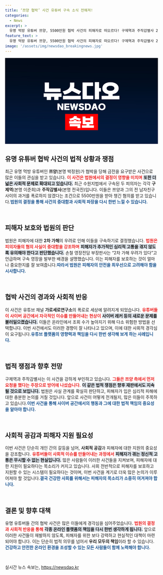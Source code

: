 ```yaml
---
title: ‘쯔양 협박’ 사건 유튜버 구속 소식 전해져!
categories:
  - News
excerpt: >
  유명 먹방 유튜버 쯔양, 5500만원 협박 사건의 피해자로 떠오르다! 구제역과 주작감별사 2차 가해 우려 속 구속. 사태의 전말과 논란의 진실은? 클릭해 확인하세요!
feature_text: >
  유명 먹방 유튜버 쯔양, 5500만원 협박 사건의 피해자로 떠오르다! 구제역과 주작감별사 2차 가해 우려 속 구속. 사태의 전말과 논란의 진실은? 클릭해 확인하세요!
image: '/assets/img/newsdao_breakingnews.jpg'
---
```


<p><img src="/assets/img/newsdao_breakingnews.jpg" alt="cryptoinkorea 속보" /></p>

<h2 data-ke-size="size26">유명 유튜버 협박 사건의 법적 상황과 쟁점</h2>

<p data-ke-size="size16">최근 유명 먹방 유튜버인 <b>쯔양</b>(본명 박정원)가 협박을 당해 금전을 요구받은 사건으로 많은 이들의 관심을 받고 있습니다. <b><span style="color: #ee2323;">이 사건은 법원에서의 결정이 영향을 미치며</span></b> <b><span style="background-color: #21538527;">또한 더 넓은 사회적 문제로 확대되고 있습니다.</span></b> 최근 수원지법에서 구속된 두 피의자는 각각 <b>구제역</b>(본명 이준희)과 <b>주작감별사</b>(본명 전국진)입니다. 이들은 쯔양과 그의 전 남자친구 사이의 과거를 폭로하지 않겠다는 조건으로 5500만원을 받아 챙긴 혐의를 받고 있습니다.<b><span style="color: #1a5490;">법원의 결정을 통해 사건의 중대함과 사회적 파장을 다시 한번 느낄 수 있습니다.</span></b></p>

<p data-ke-size="size16">&nbsp;</p>

<h2 data-ke-size="size26">피해자 보호와 법원의 판단</h2>

<p data-ke-size="size16">법원은 피해자에 대한 <b>2차 가해</b>의 우려로 인해 이들을 구속하기로 결정했습니다. <b><span style="color: #ee2323;">법원은 피의자들의 혐의 사실이 중대함을 강조하며</span></b> <b><span style="background-color: #21538527;">피해자가 추가적인 심리적 고통을 겪지 않도록 유의해야 한다고 판단했습니다.</span></b> 손철 영장전담 부장판사는 “2차 가해 우려가 있다”고 언급하며 구속 영장을 발부한 배경을 설명했습니다. 이는 피해자를 보호하는 것이 얼마나 중요한지를 잘 보여줍니다.<b><span style="color: #1a5490;">따라서 법원은 피해자의 안전을 최우선으로 고려해야 함을 시사합니다.</span></b></p>

<p data-ke-size="size16">&nbsp;</p>

<h2 data-ke-size="size26">협박 사건의 경과와 사회적 반응</h2>

<p data-ke-size="size16">이 사건은 유튜브 채널 <b>가로세로연구소</b>의 폭로로 세상에 알려지게 되었습니다. <b><span style="color: #ee2323;">유튜버들이 사이버 공간에서 자극적인 이슈를 만들어내는 현상이</span></b> <b><span style="background-color: #21538527;">사이버 레커 등의 새로운 문제를 불러일으켰습니다.</span></b> 이들은 온라인에서 조회 수가 높아지기 위해 다소 위험한 방법을 선택합니다. 이번 사건에서도 이러한 경향이 잘 나타나고 있으며, 이에 대한 사회적 경각심이 요구됩니다.<b><span style="color: #1a5490;">유튜브 플랫폼의 영향력과 책임을 다시 한번 생각해 보게 하는 사례입니다.</span></b></p>

<p data-ke-size="size16">&nbsp;</p>

<h2 data-ke-size="size26">법적 쟁점과 향후 전망</h2>

<p data-ke-size="size16">구제역과 주작감별사는 이 사건을 강하게 부인하고 있습니다. <b><span style="color: #ee2323;">그들은 쯔양 측에서 먼저 요청을 했다는 주장으로 방어에 나섰습니다.</span></b> <b><span style="background-color: #21538527;">이 같은 법적 쟁점은 향후 재판에서도 지속될 것으로 보입니다.</span></b> 법원은 사실 관계를 확실히 판단하고, 피해자가 입은 심리적 피해에 대한 충분한 논의를 거칠 것입니다. 앞으로 사건이 어떻게 전개될지, 많은 이들이 주목하고 있습니다.<b><span style="color: #1a5490;">이번 사건을 통해 사이버 공간에서의 행동과 그에 대한 법적 책임의 중요성을 알아야 합니다.</span></b></p>

<p data-ke-size="size16">&nbsp;</p>

<h2 data-ke-size="size26">사회적 공감과 피해자 지원 필요성</h2>

<p data-ke-size="size16">이번 사건은 단순히 개인 간의 갈등을 넘어, <b>사회적 공감</b>과 피해자에 대한 지원의 중요성을 강조합니다. <b><span style="color: #ee2323;">유튜버들이 사회적 이슈를 만들어내는 과정에서</span></b> <b><span style="background-color: #21538527;">피해자가 겪는 정신적 고통은 무시할 수 없는 현실입니다.</span></b> 많은 사람들이 이러한 사건들을 지켜보며, 피해자에 대한 지원이 필요하다는 목소리가 커지고 있습니다. 사회 전반적으로 피해자를 보호하고 지원할 수 있는 시스템이 필요하다는 것이며, 이번 사건을 계기로 더욱 많은 논의가 이루어져야 할 것입니다.<b><span style="color: #1a5490;">결국 건강한 사회를 위해서는 피해자의 목소리가 소중히 여겨져야 합니다.</span></b></p>

<p data-ke-size="size16">&nbsp;</p>

<h2 data-ke-size="size26">결론 및 향후 대책</h2>

<p data-ke-size="size16">유명 유튜버들 간의 협박 사건은 많은 이들에게 경각심을 심어주었습니다. <b><span style="color: #ee2323;">법원의 결정과 사회적 반응을 통해</span></b> <b><span style="background-color: #21538527;">각종 온라인 플랫폼의 책임을 다시 한번 생각하게 됩니다.</span></b> 앞으로 이러한 사건들이 재발하지 않도록, 피해자를 위한 보다 강력하고 현실적인 대책이 마련되어야 합니다. 이는 단순히 법적 의무를 넘어서 <b>우리 모두의 책임</b>이라 할 수 있습니다.<b><span style="color: #1a5490;">건강하고 안전한 온라인 환경을 조성할 수 있는 모든 사람들이 함께 노력해야 합니다.</span></b></p>

<p data-ke-size="size16">&nbsp;</p>
실시간 뉴스 속보는, <a href="https://newsdao.kr" rel="dofollow">https://newsdao.kr</a>


